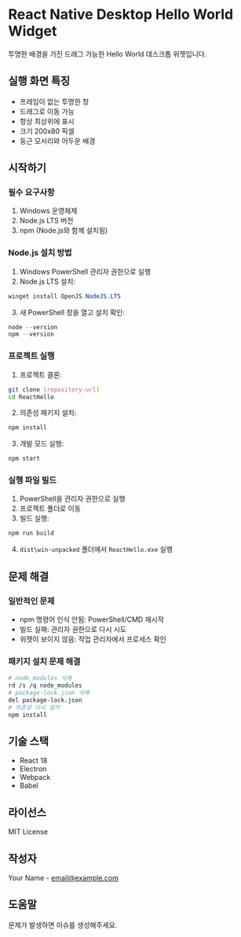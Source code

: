 # React Native Desktop Hello World Widget

투명한 배경을 가진 드래그 가능한 Hello World 데스크톱 위젯입니다.

## 실행 화면 특징
- 프레임이 없는 투명한 창
- 드래그로 이동 가능
- 항상 최상위에 표시
- 크기 200x80 픽셀
- 둥근 모서리와 어두운 배경

## 시작하기

### 필수 요구사항

1. Windows 운영체제
2. Node.js LTS 버전
3. npm (Node.js와 함께 설치됨)

### Node.js 설치 방법

1. Windows PowerShell 관리자 권한으로 실행
2. Node.js LTS 설치:
```powershell
winget install OpenJS.NodeJS.LTS
```
3. 새 PowerShell 창을 열고 설치 확인:
```powershell
node --version
npm --version
```

### 프로젝트 실행

1. 프로젝트 클론:
```bash
git clone [repository-url]
cd ReactHello
```

2. 의존성 패키지 설치:
```bash
npm install
```

3. 개발 모드 실행:
```bash
npm start
```

### 실행 파일 빌드

1. PowerShell을 관리자 권한으로 실행
2. 프로젝트 폴더로 이동
3. 빌드 실행:
```powershell
npm run build
```
4. `dist\win-unpacked` 폴더에서 `ReactHello.exe` 실행

## 문제 해결

### 일반적인 문제
- npm 명령어 인식 안됨: PowerShell/CMD 재시작
- 빌드 실패: 관리자 권한으로 다시 시도
- 위젯이 보이지 않음: 작업 관리자에서 프로세스 확인

### 패키지 설치 문제 해결
```bash
# node_modules 삭제
rd /s /q node_modules
# package-lock.json 삭제
del package-lock.json
# 의존성 다시 설치
npm install
```

## 기술 스택
- React 18
- Electron
- Webpack
- Babel

## 라이선스
MIT License

## 작성자
Your Name - email@example.com

## 도움말
문제가 발생하면 이슈를 생성해주세요.
